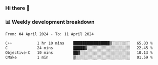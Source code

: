 ### Hi there 👋

### 📊 Weekly development breakdown
<!--START_SECTION:waka-->

```txt
From: 04 April 2024 - To: 11 April 2024

C++           1 hr 10 mins    ████████████████▒░░░░░░░░   65.83 %
C             24 mins         █████▓░░░░░░░░░░░░░░░░░░░   22.45 %
Objective-C   10 mins         ██▓░░░░░░░░░░░░░░░░░░░░░░   10.13 %
CMake         1 min           ▒░░░░░░░░░░░░░░░░░░░░░░░░   01.59 %
```

<!--END_SECTION:waka-->
